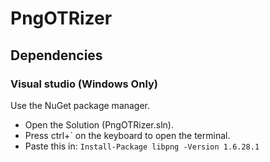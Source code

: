 # PngOTRizer

## Dependencies
### Visual studio (Windows Only)
Use the NuGet package manager.
- Open the Solution (PngOTRizer.sln).
- Press ctrl+\` on the keyboard to open the terminal.
- Paste this in: `Install-Package libpng -Version 1.6.28.1`
